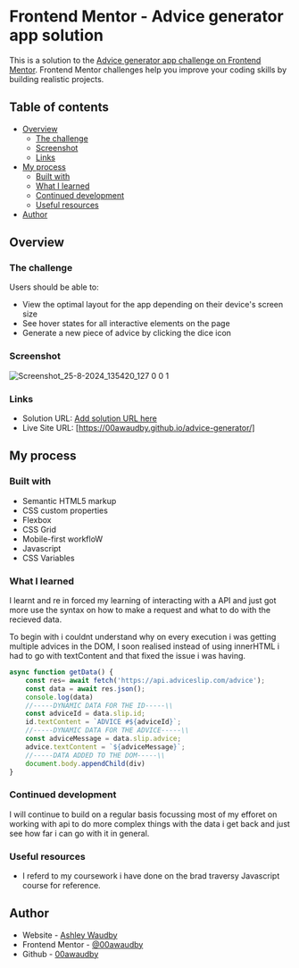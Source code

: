 # Frontend Mentor - Advice generator app solution

This is a solution to the [Advice generator app challenge on Frontend Mentor](https://www.frontendmentor.io/challenges/advice-generator-app-QdUG-13db). Frontend Mentor challenges help you improve your coding skills by building realistic projects.

## Table of contents

- [Overview](#overview)
  - [The challenge](#the-challenge)
  - [Screenshot](#screenshot)
  - [Links](#links)
- [My process](#my-process)
  - [Built with](#built-with)
  - [What I learned](#what-i-learned)
  - [Continued development](#continued-development)
  - [Useful resources](#useful-resources)
- [Author](#author)




## Overview

### The challenge

Users should be able to:

- View the optimal layout for the app depending on their device's screen size
- See hover states for all interactive elements on the page
- Generate a new piece of advice by clicking the dice icon

### Screenshot

![Screenshot_25-8-2024_135420_127 0 0 1](https://github.com/user-attachments/assets/190b5448-f648-4add-9b67-8485226d9c15)


### Links

- Solution URL: [Add solution URL here](https://your-solution-url.com)
- Live Site URL: [https://00awaudby.github.io/advice-generator/]

## My process

### Built with

- Semantic HTML5 markup
- CSS custom properties
- Flexbox
- CSS Grid
- Mobile-first workfloW
- Javascript
- CSS Variables


### What I learned

I learnt and re in forced my learning of interacting with a API  and just got more use the syntax on how to make a request and what to do with the recieved data.

To begin with i couldnt understand why on every execution i was getting multiple advices in the DOM, I soon realised instead of using innerHTML  i had to go with textContent and that fixed the issue i was having.



```js
async function getData() {
    const res= await fetch('https://api.adviceslip.com/advice');
    const data = await res.json();
    console.log(data)
    //-----DYNAMIC DATA FOR THE ID-----\\
    const adviceId = data.slip.id;
    id.textContent = `ADVICE #${adviceId}`;
    //-----DYNAMIC DATA FOR THE ADVICE-----\\
    const adviceMessage = data.slip.advice;
    advice.textContent = `${adviceMessage}`;
    //-----DATA ADDED TO THE DOM-----\\
    document.body.appendChild(div)
}

```
### Continued development

I will continue to build on a regular basis focussing most of my efforet on working with api to do more complex things with the data i get back and just see how far i can go with it in general.

### Useful resources

- I referd to my coursework i have done on the brad traversy Javascript course for reference.

## Author

- Website - [Ashley Waudby](https://00awaudby.github.io/Portfolio/)
- Frontend Mentor - [@00awaudby](https://www.frontendmentor.io/profile/00awaudby)
- Github - [00awaudby](https://github.com/00awaudby/Portfolio)






